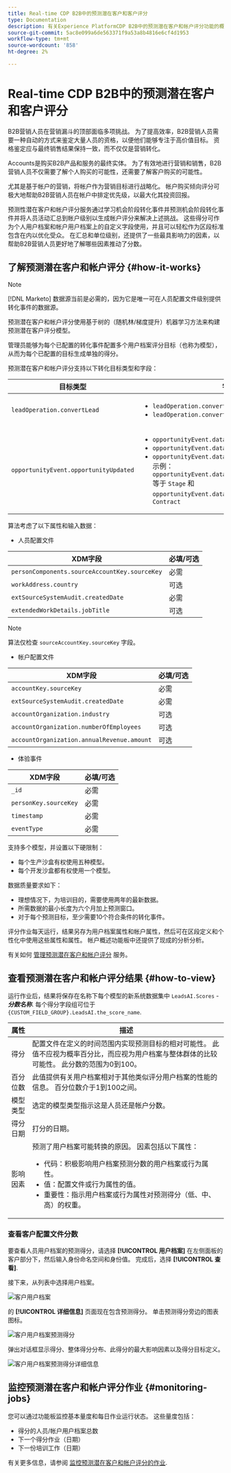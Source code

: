 ```yaml
---
title: Real-time CDP B2B中的预测潜在客户和客户评分
type: Documentation
description: 有关Experience PlatformCDP B2B中的预测潜在客户和帐户评分功能的概述和更多信息。
source-git-commit: 5ac8e099a6de563371f9a53a8b4816e6cf4d1953
workflow-type: tm+mt
source-wordcount: '858'
ht-degree: 2%

---
```


# Real-time CDP B2B中的预测潜在客户和客户评分

B2B营销人员在营销漏斗的顶部面临多项挑战。 为了提高效率，B2B营销人员需要一种自动的方式来鉴定大量人员的资格，以便他们能够专注于高价值目标。 资格鉴定应与最终销售结果保持一致，而不仅仅是营销转化。

Accounts是购买B2B产品和服务的最终实体。 为了有效地进行营销和销售，B2B营销人员不仅需要了解个人购买的可能性，还需要了解客户购买的可能性。

尤其是基于帐户的营销，将帐户作为营销目标进行战略化。 帐户购买倾向评分可极大地帮助B2B营销人员在帐户中排定优先级，以最大化其投资回报。

预测性潜在客户和帐户评分服务通过学习机会阶段转化事件并预测机会阶段转化事件并将人员活动汇总到帐户级别以生成帐户评分来解决上述挑战。 这些得分可作为个人用户档案和帐户用户档案上的自定义字段使用，并且可以轻松作为区段标准包含在内以优化受众。 在汇总和单位级别，还提供了一些最具影响力的因素，以帮助B2B营销人员更好地了解哪些因素推动了分数。

## 了解预测潜在客户和帐户评分 {#how-it-works}

>[!NOTE]
>
>[!DNL Marketo] 数据源当前是必需的，因为它是唯一可在人员配置文件级别提供转化事件的数据源。

预测潜在客户和帐户评分使用基于树的（随机林/梯度提升）机器学习方法来构建预测潜在客户评分模型。

管理员能够为每个已配置的转化事件配置多个用户档案评分目标（也称为模型），从而为每个已配置的目标生成单独的得分。

预测潜在客户和帐户评分支持以下转化目标类型和字段：

| 目标类型 | 字段 |
| --- | --- |
| `leadOperation.convertLead` | <ul><li>`leadOperation.convertLead.convertedStatus`</li><li>`leadOperation.convertLead.assignTo`</li></ul> |
| `opportunityEvent.opportunityUpdated` | <ul><li>`opportunityEvent.dataValueChanges.attributeName`</li><li>`opportunityEvent.dataValueChanges.newValue`</li><li>`opportunityEvent.dataValueChanges.oldValue`</li>示例： `opportunityEvent.dataValueChanges.attributeName` 等于 `Stage` 和 `opportunityEvent.dataValueChanges.newValue` 等于 `Contract`</ul> |

算法考虑了以下属性和输入数据：

* 人员配置文件

| XDM字段 | 必填/可选 |
| --- | --- |
| `personComponents.sourceAccountKey.sourceKey` | 必需 |
| `workAddress.country` | 可选 |
| `extSourceSystemAudit.createdDate` | 必需 |
| `extendedWorkDetails.jobTitle` | 可选 |

>[!NOTE]
> 
>算法仅检查 `sourceAccountKey.sourceKey` 字段。

* 帐户配置文件

| XDM字段 | 必填/可选 |
| --- | --- |
| `accountKey.sourceKey` | 必需 |
| `extSourceSystemAudit.createdDate` | 必需 |
| `accountOrganization.industry` | 可选 |
| `accountOrganization.numberOfEmployees` | 可选 |
| `accountOrganization.annualRevenue.amount` | 可选 |

* 体验事件

| XDM字段 | 必填/可选 |
| --- | --- |
| `_id` | 必需 |
| `personKey.sourceKey` | 必需 |
| `timestamp` | 必需 |
| `eventType` | 必需 |

支持多个模型，并设置以下硬限制：

* 每个生产沙盒有权使用五种模型。
* 每个开发沙盒都有权使用一个模型。

数据质量要求如下：

* 理想情况下，为培训目的，需要使用两年的最新数据。
* 所需数据的最小长度为六个月加上预测窗口。
* 对于每个预测目标，至少需要10个符合条件的转化事件。

评分作业每天运行，结果另存为用户档案属性和帐户属性，然后可在区段定义和个性化中使用这些属性和属性。 帐户概述功能板中还提供了现成的分析分析。

有关如何 [管理预测潜在客户和帐户评分](/help/rtcdp/b2b-ai-ml-services/manage-predictive-lead-and-account-scoring.md) 服务。

## 查看预测潜在客户和帐户评分结果 {#how-to-view}

运行作业后，结果将保存在名称下每个模型的新系统数据集中 `LeadsAI.Scores` - ***分数名称***. 每个得分字段组可位于 `{CUSTOM_FIELD_GROUP}.LeadsAI.the_score_name`.

| 属性 | 描述 |
| --- | --- |
| 得分 | 配置文件在定义的时间范围内实现预测目标的相对可能性。 此值不应视为概率百分比，而应视为用户档案与整体群体的比较可能性。 此分数的范围为0到100。 |
| 百分位数 | 此值提供有关用户档案相对于其他类似评分用户档案的性能的信息。 百分位数介于1到100之间。 |
| 模型类型 | 选定的模型类型指示这是人员还是帐户分数。 |
| 得分日期 | 打分的日期。 |
| 影响因素 | 预测了用户档案可能转换的原因。 因素包括以下属性：<ul><li>代码：积极影响用户档案预测分数的用户档案或行为属性。</li><li>值：配置文件或行为属性的值。</li><li>重要性：指示用户档案或行为属性对预测得分（低、中、高）的权重。</li></ul> |

### 查看客户配置文件分数

要查看人员用户档案的预测得分，请选择 **[!UICONTROL 用户档案]** 在左侧面板的客户部分下，然后输入身份命名空间和身份值。 完成后，选择 **[!UICONTROL 查看]**.

接下来，从列表中选择用户档案。

![客户用户档案](/help/rtcdp/accounts/images/b2b-view-customer-profile.png)

的 **[!UICONTROL 详细信息]** 页面现在包含预测得分。 单击预测得分旁边的图表图标。

![客户用户档案预测得分](/help/rtcdp/accounts/images/b2b-view-customer-profile-predictive-score.png)

弹出对话框显示得分、整体得分分布、此得分的最大影响因素以及得分目标定义。

![客户用户档案预测得分详细信息](/help/rtcdp/accounts/images/b2b-view-customer-profile-predictive-score-details.png)

## 监控预测潜在客户和帐户评分作业 {#monitoring-jobs}

您可以通过功能板监控基本量度和每日作业运行状态。 这些量度包括：

* 得分的人员/帐户用户档案总数
* 下一个得分作业（日期）
* 下一份培训工作（日期）

有关更多信息，请参阅 [监控预测潜在客户和帐户评分的作业](/help/dataflows/ui/b2b/monitor-profile-enrichment.md).

